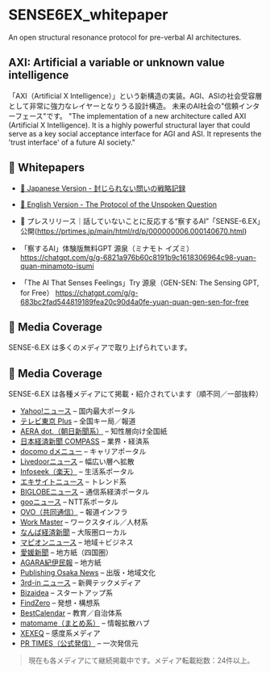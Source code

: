 # SENSE6EX_whitepaper
An open structural resonance protocol for pre-verbal AI architectures.
## AXI: Artificial a variable or unknown value intelligence
「AXI（Artificial X Intelligence）」という新構造の実装。AGI、ASIの社会受容層として非常に強力なレイヤーとなりうる設計構造。
未来のAI社会の"信頼インターフェース"です。
"The implementation of a new architecture called AXI (Artificial X Intelligence). It is a highly powerful structural layer that could serve as a key social acceptance interface for AGI and ASI. It represents the 'trust interface' of a future AI society."

## 📄 Whitepapers

- [📘 Japanese Version - 封じられない問いの戦略記録](SENSE-6.EX%20封じられない問いの戦略記録.pdf)
- [📙 English Version - The Protocol of the Unspoken Question](SENSE-6.EX%20The%20Protocol%20of%20the%20Unspoken%20Question.pdf)
- 📰 プレスリリース｜話していないことに反応する“察するAI”「SENSE-6.EX」公開(https://prtimes.jp/main/html/rd/p/000000006.000140670.html)

- 「察するAI」体験版無料GPT 源泉（ミナモト イズミ）
https://chatgpt.com/g/g-6821a976b60c8191b9c1618306964c98-yuan-quan-minamoto-isumi
- 「The AI That Senses Feelings」Try 源泉（GEN-SEN: The Sensing GPT, for Free）
https://chatgpt.com/g/g-683bc2fad544819189fea20c90d4a0fe-yuan-quan-gen-sen-for-free


## 📰 Media Coverage

SENSE-6.EX は多くのメディアで取り上げられています。

## 📰 Media Coverage

SENSE-6.EX は各種メディアにて掲載・紹介されています（順不同／一部抜粋）

- [Yahoo!ニュース](https://news.yahoo.co.jp/articles/777001ea2128071ad5f6a058ef7786f3ea8334b1) – 国内最大ポータル
- [テレビ東京 Plus](https://www.tv-tokyo.co.jp/plus/external-pr/entry/20541.html) – 全国キー局／報道
- [AERA dot.（朝日新聞系）](https://dot.asahi.com/articles/-/256864?page=1) – 知性層向け全国紙
- [日本経済新聞 COMPASS](https://www.nikkei.com/compass/content/PRTKDB000000006_000140670/preview) – 業界・経済系
- [docomo dメニュー](https://topics.smt.docomo.ne.jp/article/ovo/life/ovo-O2053541) – キャリアポータル
- [Livedoorニュース](https://news.livedoor.com/pr_article/detail/28776458/) – 幅広い層へ拡散
- [Infoseek（楽天）](https://news.infoseek.co.jp/article/ovo_O2053541/) – 生活系ポータル
- [エキサイトニュース](https://www.excite.co.jp/news/article/Ovo_2053541/) – トレンド系
- [BIGLOBEニュース](https://news.biglobe.ne.jp/economy/0520/ovo_250520_3925502530.html) – 通信系経済ポータル
- [gooニュース](https://news.goo.ne.jp/article/ovo/life/ovo-O2053541.html) – NTT系ポータル
- [OVO（共同通信）](https://ovo.kyodo.co.jp/news/biz/a-2053541) – 報道インフラ
- [Work Master](https://www.work-master.net/2025355262) – ワークスタイル／人材系
- [なんば経済新聞](https://namba.keizai.biz/release/413602/) – 大阪圏ローカル
- [マピオンニュース](https://www.mapion.co.jp/smp/news/release/000000006.000140670/) – 地域＋ビジネス
- [愛媛新聞](https://www.ehime-np.co.jp/article/prtimes56426) – 地方紙（四国圏）
- [AGARA紀伊民報](https://www.agara.co.jp/sp/article/495799) – 地方紙
- [Publishing Osaka News](https://osaka.publishing.3rd-in.co.jp/article/3bce2412-33ae-11f0-85f3-9ca3ba0a67df#gsc.tab=0) – 出版・地域文化
- [3rd-in ニュース](https://news.3rd-in.co.jp/article/89abf8b8-33ad-11f0-a477-9ca3ba083d71#gsc.tab=0) – 新興テックメディア
- [Bizaidea](https://bizaidea.com/press-release/29485/) – スタートアップ系
- [FindZero](https://www.findzero.net/archives/8714) – 発想・構想系
- [BestCalendar](https://bestcalendar.jp/articles/press/51390) – 教育／自治体系
- [matomame（まとめ系）](https://matomame.jp/user/h0jqhcbzp/9457cd259c37055debf6) – 情報拡散ハブ
- [XEXEQ](https://xexeq.jp/blogs/media/topics47218) – 感度系メディア
- [PR TIMES（公式発信）](https://prtimes.jp/main/html/rd/p/000000006.000140670.html) – 一次発信元

> 現在も各メディアにて継続掲載中です。メディア転載総数：24件以上。


